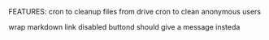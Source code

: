 FEATURES:
cron to cleanup files from drive
cron to clean anonymous users

wrap markdown link
disabled buttond should give a message insteda